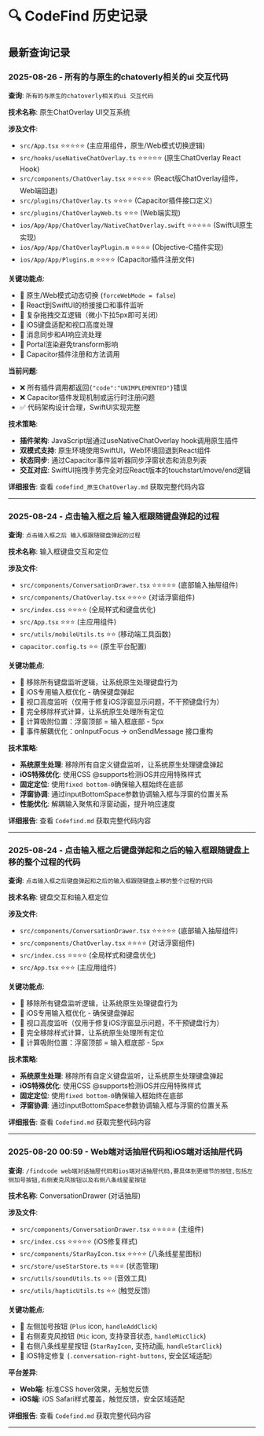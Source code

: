 # 🔍 CodeFind 历史记录

## 最新查询记录

### 2025-08-26 - 所有的与原生的chatoverly相关的ui 交互代码

**查询**: `所有的与原生的chatoverly相关的ui 交互代码`

**技术名称**: 原生ChatOverlay UI交互系统

**涉及文件**:
- `src/App.tsx` ⭐⭐⭐⭐⭐ (主应用组件，原生/Web模式切换逻辑)
- `src/hooks/useNativeChatOverlay.ts` ⭐⭐⭐⭐⭐ (原生ChatOverlay React Hook)
- `src/components/ChatOverlay.tsx` ⭐⭐⭐⭐⭐ (React版ChatOverlay组件，Web端回退)
- `src/plugins/ChatOverlay.ts` ⭐⭐⭐⭐ (Capacitor插件接口定义)
- `src/plugins/ChatOverlayWeb.ts` ⭐⭐⭐ (Web端实现)
- `ios/App/App/ChatOverlay/NativeChatOverlay.swift` ⭐⭐⭐⭐⭐ (SwiftUI原生实现)
- `ios/App/App/ChatOverlayPlugin.m` ⭐⭐⭐⭐ (Objective-C插件实现)
- `ios/App/App/Plugins.m` ⭐⭐⭐⭐ (Capacitor插件注册文件)

**关键功能点**:
- 🎯 原生/Web模式动态切换 (`forceWebMode = false`)
- 🎯 React到SwiftUI的桥接接口和事件监听
- 🎯 复杂拖拽交互逻辑（微小下拉5px即可关闭）
- 🎯 iOS键盘适配和视口高度处理
- 🎯 消息同步和AI响应流处理
- 🎯 Portal渲染避免transform影响
- 🎯 Capacitor插件注册和方法调用

**当前问题**:
- ❌ 所有插件调用都返回`{"code":"UNIMPLEMENTED"}`错误
- ❌ Capacitor插件发现机制或运行时注册问题
- ✅ 代码架构设计合理，SwiftUI实现完整

**技术策略**:
- **插件架构**: JavaScript层通过useNativeChatOverlay hook调用原生插件
- **双模式支持**: 原生环境使用SwiftUI，Web环境回退到React组件
- **状态同步**: 通过Capacitor事件监听器同步浮窗状态和消息列表
- **交互对应**: SwiftUI拖拽手势完全对应React版本的touchstart/move/end逻辑

**详细报告**: 查看 `codefind_原生ChatOverlay.md` 获取完整代码内容

---

### 2025-08-24 - 点击输入框之后 输入框跟随键盘弹起的过程

**查询**: `点击输入框之后 输入框跟随键盘弹起的过程`

**技术名称**: 输入框键盘交互和定位

**涉及文件**:
- `src/components/ConversationDrawer.tsx` ⭐⭐⭐⭐⭐ (底部输入抽屉组件)
- `src/components/ChatOverlay.tsx` ⭐⭐⭐⭐ (对话浮窗组件)
- `src/index.css` ⭐⭐⭐⭐ (全局样式和键盘优化)
- `src/App.tsx` ⭐⭐⭐ (主应用组件)
- `src/utils/mobileUtils.ts` ⭐⭐ (移动端工具函数)
- `capacitor.config.ts` ⭐⭐ (原生平台配置)

**关键功能点**:
- 🎯 移除所有键盘监听逻辑，让系统原生处理键盘行为
- 🎯 iOS专用输入框优化 - 确保键盘弹起
- 🎯 视口高度监听（仅用于修复iOS浮窗显示问题，不干预键盘行为）
- 🎯 完全移除样式计算，让系统原生处理所有定位
- 🎯 计算吸附位置：浮窗顶部 = 输入框底部 - 5px
- 🎯 事件解耦优化：onInputFocus → onSendMessage 接口重构

**技术策略**:
- **系统原生处理**: 移除所有自定义键盘监听，让系统原生处理键盘弹起
- **iOS特殊优化**: 使用CSS @supports检测iOS并应用特殊样式
- **固定定位**: 使用`fixed bottom-0`确保输入框始终在底部
- **浮窗协调**: 通过inputBottomSpace参数协调输入框与浮窗的位置关系
- **性能优化**: 解耦输入聚焦和浮窗动画，提升响应速度

**详细报告**: 查看 `Codefind.md` 获取完整代码内容

---

### 2025-08-24 - 点击输入框之后键盘弹起和之后的输入框跟随键盘上移的整个过程的代码

**查询**: `点击输入框之后键盘弹起和之后的输入框跟随键盘上移的整个过程的代码`

**技术名称**: 键盘交互和输入框定位

**涉及文件**:
- `src/components/ConversationDrawer.tsx` ⭐⭐⭐⭐⭐ (底部输入抽屉组件)
- `src/components/ChatOverlay.tsx` ⭐⭐⭐⭐ (对话浮窗组件)
- `src/index.css` ⭐⭐⭐⭐ (全局样式和键盘优化)
- `src/App.tsx` ⭐⭐⭐ (主应用组件)

**关键功能点**:
- 🎯 移除所有键盘监听逻辑，让系统原生处理键盘行为
- 🎯 iOS专用输入框优化 - 确保键盘弹起
- 🎯 视口高度监听（仅用于修复iOS浮窗显示问题，不干预键盘行为）
- 🎯 完全移除样式计算，让系统原生处理所有定位
- 🎯 计算吸附位置：浮窗顶部 = 输入框底部 - 5px

**技术策略**:
- **系统原生处理**: 移除所有自定义键盘监听，让系统原生处理键盘弹起
- **iOS特殊优化**: 使用CSS @supports检测iOS并应用特殊样式
- **固定定位**: 使用`fixed bottom-0`确保输入框始终在底部
- **浮窗协调**: 通过inputBottomSpace参数协调输入框与浮窗的位置关系

**详细报告**: 查看 `Codefind.md` 获取完整代码内容

---

### 2025-08-20 00:59 - Web端对话抽屉代码和iOS端对话抽屉代码

**查询**: `/findcode web端对话抽屉代码和ios端对话抽屉代码,要具体到更细节的按钮,包括左侧加号按钮,右侧麦克风按钮以及右侧八条线星星按钮`

**技术名称**: ConversationDrawer (对话抽屉)

**涉及文件**:
- `src/components/ConversationDrawer.tsx` ⭐⭐⭐⭐⭐ (主组件)
- `src/index.css` ⭐⭐⭐⭐⭐ (iOS修复样式)
- `src/components/StarRayIcon.tsx` ⭐⭐⭐⭐ (八条线星星图标)
- `src/store/useStarStore.ts` ⭐⭐⭐ (状态管理)
- `src/utils/soundUtils.ts` ⭐⭐ (音效工具)
- `src/utils/hapticUtils.ts` ⭐⭐ (触觉反馈)

**关键功能点**:
- 🎯 左侧加号按钮 (`Plus` icon, `handleAddClick`)
- 🎯 右侧麦克风按钮 (`Mic` icon, 支持录音状态, `handleMicClick`)
- 🎯 右侧八条线星星按钮 (`StarRayIcon`, 支持动画, `handleStarClick`)
- 🎯 iOS特定修复 (`.conversation-right-buttons`, 安全区域适配)

**平台差异**:
- **Web端**: 标准CSS hover效果，无触觉反馈
- **iOS端**: iOS Safari样式覆盖，触觉反馈，安全区域适配

**详细报告**: 查看 `Codefind.md` 获取完整代码内容

---